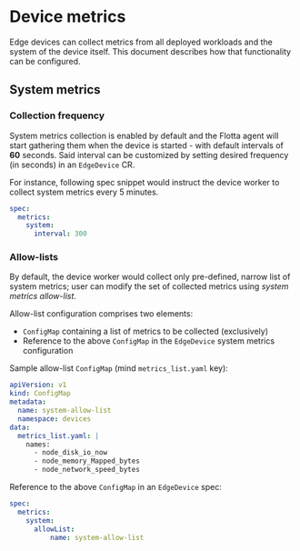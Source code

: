 # Device metrics

Edge devices can collect metrics from all deployed workloads and the system of the device itself. This document describes how that functionality can
be configured.

## System metrics

### Collection frequency
System metrics collection is enabled by default and the Flotta agent will start gathering them when the device is started - 
with default intervals of **60** seconds. Said interval can be customized by setting desired frequency (in seconds) in
an `EdgeDevice` CR.

For instance, following spec snippet would instruct the device worker to collect system metrics every 5 minutes.

```yaml
spec:
  metrics:
    system:
      interval: 300
```

### Allow-lists
By default, the device worker would collect only pre-defined, narrow list of system metrics; user can modify the set of collected metrics using *system metrics allow-list*.

Allow-list configuration comprises two elements: 
 - `ConfigMap` containing a list of metrics to be collected (exclusively)
 - Reference to the above `ConfigMap` in the `EdgeDevice` system metrics configuration

Sample allow-list `ConfigMap` (mind `metrics_list.yaml` key):

```yaml
apiVersion: v1
kind: ConfigMap
metadata:
  name: system-allow-list
  namespace: devices
data:
  metrics_list.yaml: |
    names: 
      - node_disk_io_now
      - node_memory_Mapped_bytes
      - node_network_speed_bytes
```

Reference to the above `ConfigMap` in an `EdgeDevice` spec:

```yaml
spec:
  metrics:
    system:
      allowList: 
          name: system-allow-list
```